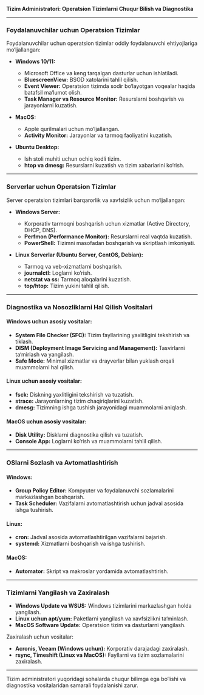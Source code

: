 **Tizim Administratori: Operatsion Tizimlarni Chuqur Bilish va Diagnostika**

---

### **Foydalanuvchilar uchun Operatsion Tizimlar**

Foydalanuvchilar uchun operatsion tizimlar oddiy foydalanuvchi ehtiyojlariga mo‘ljallangan:

- **Windows 10/11:**
  - Microsoft Office va keng tarqalgan dasturlar uchun ishlatiladi.
  - **BluescreenView:** BSOD xatolarini tahlil qilish.
  - **Event Viewer:** Operatsion tizimda sodir bo‘layotgan voqealar haqida batafsil ma‘lumot olish.
  - **Task Manager va Resource Monitor:** Resurslarni boshqarish va jarayonlarni kuzatish.

- **MacOS:**
  - Apple qurilmalari uchun mo‘ljallangan.
  - **Activity Monitor:** Jarayonlar va tarmoq faoliyatini kuzatish.

- **Ubuntu Desktop:**
  - Ish stoli muhiti uchun ochiq kodli tizim.
  - **htop va dmesg:** Resurslarni kuzatish va tizim xabarlarini ko‘rish.

---

### **Serverlar uchun Operatsion Tizimlar**

Server operatsion tizimlari barqarorlik va xavfsizlik uchun mo‘ljallangan:

- **Windows Server:**
  - Korporativ tarmoqni boshqarish uchun xizmatlar (Active Directory, DHCP, DNS).
  - **Perfmon (Performance Monitor):** Resurslarni real vaqtda kuzatish.
  - **PowerShell:** Tizimni masofadan boshqarish va skriptlash imkoniyati.

- **Linux Serverlar (Ubuntu Server, CentOS, Debian):**
  - Tarmoq va veb-xizmatlarni boshqarish.
  - **journalctl:** Loglarni ko‘rish.
  - **netstat va ss:** Tarmoq aloqalarini kuzatish.
  - **top/htop:** Tizim yukini tahlil qilish.

---

### **Diagnostika va Nosozliklarni Hal Qilish Vositalari**

#### **Windows uchun asosiy vositalar:**
- **System File Checker (SFC):** Tizim fayllarining yaxlitligini tekshirish va tiklash.
- **DISM (Deployment Image Servicing and Management):** Tasvirlarni ta‘mirlash va yangilash.
- **Safe Mode:** Minimal xizmatlar va drayverlar bilan yuklash orqali muammolarni hal qilish.

#### **Linux uchun asosiy vositalar:**
- **fsck:** Diskning yaxlitligini tekshirish va tuzatish.
- **strace:** Jarayonlarning tizim chaqiriqlarini kuzatish.
- **dmesg:** Tizimning ishga tushish jarayonidagi muammolarni aniqlash.

#### **MacOS uchun asosiy vositalar:**
- **Disk Utility:** Disklarni diagnostika qilish va tuzatish.
- **Console App:** Loglarni ko‘rish va muammolarni tahlil qilish.

---

### **OSlarni Sozlash va Avtomatlashtirish**

#### **Windows:**
- **Group Policy Editor:** Kompyuter va foydalanuvchi sozlamalarini markazlashgan boshqarish.
- **Task Scheduler:** Vazifalarni avtomatlashtirish uchun jadval asosida ishga tushirish.

#### **Linux:**
- **cron:** Jadval asosida avtomatlashtirilgan vazifalarni bajarish.
- **systemd:** Xizmatlarni boshqarish va ishga tushirish.

#### **MacOS:**
- **Automator:** Skript va makroslar yordamida avtomatlashtirish.

---

### **Tizimlarni Yangilash va Zaxiralash**

- **Windows Update va WSUS:** Windows tizimlarini markazlashgan holda yangilash.
- **Linux uchun apt/yum:** Paketlarni yangilash va xavfsizlikni ta‘minlash.
- **MacOS Software Update:** Operatsion tizim va dasturlarni yangilash.

Zaxiralash uchun vositalar:
- **Acronis, Veeam (Windows uchun):** Korporativ darajadagi zaxiralash.
- **rsync, Timeshift (Linux va MacOS):** Fayllarni va tizim sozlamalarini zaxiralash.

---

Tizim administratori yuqoridagi sohalarda chuqur bilimga ega bo‘lishi va diagnostika vositalaridan samarali foydalanishi zarur.

